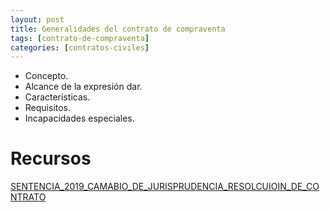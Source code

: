 ```yaml
---
layout: post
title: Generalidades del contrato de compraventa
tags: [contrato-de-compraventa]
categories: [contratos-civiles]
---
```

- Concepto.
- Alcance de la expresión dar.
- Características.
- Requisitos.
- Incapacidades especiales.

<!-- more -->

# Recursos
	
[SENTENCIA_2019_CAMABIO_DE_JURISPRUDENCIA_RESOLCUIOIN_DE_CONTRATO](/assets/documentos/contratos-compraventa/SENTENCIA_2019_CAMABIO_DE_JURISPRUDENCIA_RESOLCUIOIN_DE_CONTRATO.doc)



 

